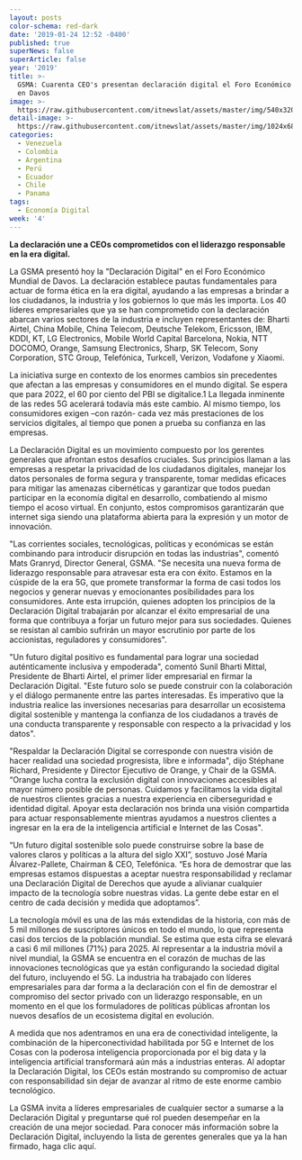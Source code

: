 ```yaml
---
layout: posts
color-schema: red-dark
date: '2019-01-24 12:52 -0400'
published: true
superNews: false
superArticle: false
year: '2019'
title: >-
  GSMA: Cuarenta CEO's presentan declaración digital el Foro Económico Mundial
  en Davos
image: >-
  https://raw.githubusercontent.com/itnewslat/assets/master/img/540x320/Foro-Economico-p.jpg
detail-image: >-
  https://raw.githubusercontent.com/itnewslat/assets/master/img/1024x680/Foro-Economico-g.jpg
categories:
  - Venezuela
  - Colombia
  - Argentina
  - Perú
  - Ecuador
  - Chile
  - Panama
tags:
  - Economía Digital
week: '4'
---
```

**La declaración une a CEOs comprometidos con el liderazgo responsable en la era digital.**

La GSMA presentó hoy la "Declaración Digital" en el Foro Económico Mundial de Davos. La declaración establece pautas fundamentales para actuar de forma ética en la era digital, ayudando a las empresas a brindar a los ciudadanos, la industria y los gobiernos lo que más les importa. Los 40 líderes empresariales que ya se han comprometido con la declaración abarcan varios sectores de la industria e incluyen representantes de: Bharti Airtel, China Mobile, China Telecom, Deutsche Telekom, Ericsson, IBM, KDDI, KT, LG Electronics, Mobile World Capital Barcelona, Nokia, NTT DOCOMO, Orange, Samsung Electronics, Sharp, SK Telecom, Sony Corporation, STC Group, Telefónica, Turkcell, Verizon, Vodafone y Xiaomi.
 
La iniciativa surge en contexto de los enormes cambios sin precedentes que afectan a las empresas y consumidores en el mundo digital. Se espera que para 2022, el 60 por ciento del PBI se digitalice.1 La llegada inminente de las redes 5G acelerará todavía más este cambio. Al mismo tiempo, los consumidores exigen –con razón- cada vez más prestaciones de los servicios digitales, al tiempo que ponen a prueba su confianza en las empresas.
 
La Declaración Digital es un movimiento compuesto por los gerentes generales que afrontan estos desafíos cruciales. Sus principios llaman a las empresas a respetar la privacidad de los ciudadanos digitales, manejar los datos personales de forma segura y transparente, tomar medidas eficaces para mitigar las amenazas cibernéticas y garantizar que todos puedan participar en la economía digital en desarrollo, combatiendo al mismo tiempo el acoso virtual. En conjunto, estos compromisos garantizarán que internet siga siendo una plataforma abierta para la expresión y un motor de innovación.
 
"Las corrientes sociales, tecnológicas, políticas y económicas se están combinando para introducir disrupción en todas las industrias", comentó Mats Granryd, Director General, GSMA. "Se necesita una nueva forma de liderazgo responsable para atravesar esta era con éxito. Estamos en la cúspide de la era 5G, que promete transformar la forma de casi todos los negocios y generar nuevas y emocionantes posibilidades para los consumidores. Ante esta irrupción, quienes adopten los principios de la Declaración Digital trabajarán por alcanzar el éxito empresarial de una forma que contribuya a forjar un futuro mejor para sus sociedades. Quienes se resistan al cambio sufrirán un mayor escrutinio por parte de los accionistas, reguladores y consumidores".
 
"Un futuro digital positivo es fundamental para lograr una sociedad auténticamente inclusiva y empoderada", comentó Sunil Bharti Mittal, Presidente de Bharti Airtel, el primer líder empresarial en firmar la Declaración Digital. "Este futuro solo se puede construir con la colaboración y el diálogo permanente entre las partes interesadas. Es imperativo que la industria realice las inversiones necesarias para desarrollar un ecosistema digital sostenible y mantenga la confianza de los ciudadanos a través de una conducta transparente y responsable con respecto a la privacidad y los datos".
 
"Respaldar la Declaración Digital se corresponde con nuestra visión de hacer realidad una sociedad progresista, libre e informada", dijo Stéphane Richard, Presidente y Director Ejecutivo de Orange, y Chair de la GSMA. “Orange lucha contra la exclusión digital con innovaciones accesibles al mayor número posible de personas. Cuidamos y facilitamos la vida digital de nuestros clientes gracias a nuestra experiencia en ciberseguridad e identidad digital. Apoyar esta declaración nos brinda una visión compartida para actuar responsablemente mientras ayudamos a nuestros clientes a ingresar en la era de la inteligencia artificial e Internet de las Cosas".
 
“Un futuro digital sostenible solo puede construirse sobre la base de valores claros y políticas a la altura del siglo XXI”, sostuvo José María Álvarez-Pallete, Chairman & CEO, Telefónica. “Es hora de demostrar que las empresas estamos dispuestas a aceptar nuestra responsabilidad y reclamar una Declaración Digital de Derechos que ayude a alivianar cualquier impacto de la tecnología sobre nuestras vidas. La gente debe estar en el centro de cada decisión y medida que adoptamos”.
 
La tecnología móvil es una de las más extendidas de la historia, con más de 5 mil millones de suscriptores únicos en todo el mundo, lo que representa casi dos tercios de la población mundial. Se estima que esta cifra se elevará a casi 6 mil millones (71%) para 2025. Al representar a la industria móvil a nivel mundial, la GSMA se encuentra en el corazón de muchas de las innovaciones tecnológicas que ya están configurando la sociedad digital del futuro, incluyendo el 5G. La industria ha trabajado con líderes empresariales para dar forma a la declaración con el fin de demostrar el compromiso del sector privado con un liderazgo responsable, en un momento en el que los formuladores de políticas públicas afrontan los nuevos desafíos de un ecosistema digital en evolución.
 
A medida que nos adentramos en una era de conectividad inteligente, la combinación de la hiperconectividad habilitada por 5G e Internet de los Cosas con la poderosa inteligencia proporcionada por el big data y la inteligencia artificial transformará aún más a industrias enteras. Al adoptar la Declaración Digital, los CEOs están mostrando su compromiso de actuar con responsabilidad sin dejar de avanzar al ritmo de este enorme cambio tecnológico.
 
La GSMA invita a líderes empresariales de cualquier sector a sumarse a la Declaración Digital y preguntarse qué rol pueden desempeñar en la creación de una mejor sociedad. Para conocer más información sobre la Declaración Digital, incluyendo la lista de gerentes generales que ya la han firmado, haga clic aquí. 